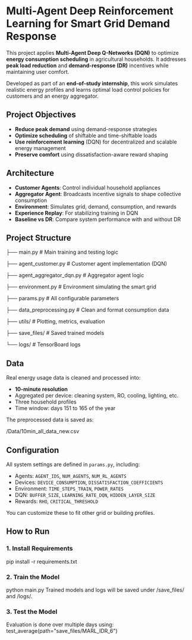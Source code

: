 # Multi-Agent Deep Reinforcement Learning for Smart Grid Demand Response

This project applies **Multi-Agent Deep Q-Networks (DQN)** to optimize **energy consumption scheduling** in agricultural households. It addresses **peak load reduction** and **demand-response (DR)** incentives while maintaining user comfort.

Developed as part of an **end-of-study internship**, this work simulates realistic energy profiles and learns optimal load control policies for customers and an energy aggregator.


##  Project Objectives

- **Reduce peak demand** using demand-response strategies
- **Optimize scheduling** of shiftable and time-shiftable loads
- **Use reinforcement learning** (DQN) for decentralized and scalable energy management
- **Preserve comfort** using dissatisfaction-aware reward shaping


##  Architecture

- **Customer Agents**: Control individual household appliances
- **Aggregator Agent**: Broadcasts incentive signals to shape collective consumption
- **Environment**: Simulates grid, demand, consumption, and rewards
- **Experience Replay**: For stabilizing training in DQN
- **Baseline vs DR**: Compare system performance with and without DR


##  Project Structure

├── main.py # Main training and testing logic

├── agent_customer.py # Customer agent implementation (DQN)

├── agent_aggregator_dqn.py # Aggregator agent logic

├── environment.py # Environment simulating the smart grid

├── params.py # All configurable parameters

├── data_preprocessing.py # Clean and format consumption data

├── utils/ # Plotting, metrics, evaluation

├── save_files/ # Saved trained models

└── logs/ # TensorBoard logs


## Data

Real energy usage data is cleaned and processed into:
        
- **10-minute resolution**
- Aggregated per device: cleaning system, RO, cooling, lighting, etc.
- Three household profiles
- Time window: days 151 to 165 of the year

The preprocessed data is saved as:

/Data/10min_all_data_new.csv


## Configuration

All system settings are defined in `params.py`, including:

- Agents: `AGENT_IDS`, `NUM_AGENTS`, `NUM_RL_AGENTS`
- Devices: `DEVICE_CONSUMPTION`, `DISSATISFACTION_COEFFICIENTS`
- Environment: `TIME_STEPS_TRAIN`, `POWER_RATES`
- DQN: `BUFFER_SIZE`, `LEARNING_RATE_DQN`, `HIDDEN_LAYER_SIZE`
- Rewards: `RHO`, `CRITICAL_THRESHOLD`

You can customize these to fit other grid or building profiles.


## How to Run

### 1. Install Requirements
pip install -r requirements.txt

### 2. Train the Model
python main.py
Trained models and logs will be saved under /save_files/ and /logs/.

### 3. Test the Model
Evaluation is done over multiple days using:
test_average(path="save_files/MARL_IDR_6")
